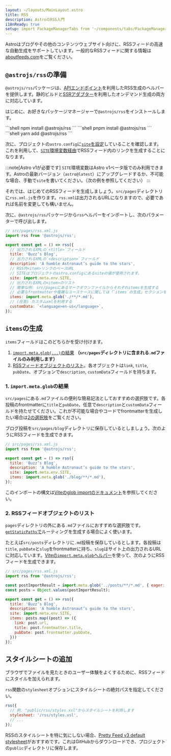 ```yaml
---
layout: ~/layouts/MainLayout.astro
title: RSS
description: AstroのRSS入門
i18nReady: true
setup: import PackageManagerTabs from '~/components/tabs/PackageManagerTabs.astro'
---
```


Astroはブログやその他のコンテンツウェブサイト向けに、RSSフィードの高速な自動生成をサポートしています。一般的なRSSフィードに関する情報は[aboutfeeds.com](https://aboutfeeds.com/)をご覧ください。

## `@astrojs/rss`の準備

`@astrojs/rss`パッケージは、[APIエンドポイント](/ja/core-concepts/endpoints/#静的ファイルのエンドポイント)を利用したRSS生成のヘルパーを提供します。静的ビルドと[SSRアダプター](/ja/guides/server-side-rendering/#アダプターの追加)を利用したオンデマンド生成の両方に対応しています。

はじめに、お好きなパッケージマネージャーで`@astrojs/rss`をインストールします。

<PackageManagerTabs>
  <Fragment slot="npm">
  ```shell
  npm install @astrojs/rss
  ```
  </Fragment>
  <Fragment slot="pnpm">
  ```shell
  pnpm install @astrojs/rss
  ```
  </Fragment>
  <Fragment slot="yarn">
  ```shell
  yarn add @astrojs/rss
  ```
  </Fragment>
</PackageManagerTabs>

次に、プロジェクトの`astro.config`に[`site`を設定](/ja/reference/configuration-reference/#site)していることを確認します。これを利用して、[`SITE`環境変数経由](/ja/guides/environment-variables/#デフォルト環境変数)でRSSフィード内のリンクを生成することになります。

:::note[Astro v1が必要です]
`SITE`環境変数はAstro v1ベータ版でのみ利用できます。Astroの最新バージョン（`astro@latest`）にアップグレードするか、不可能な場合、手動で`site`を書いてください。（次の例を参照してください）
:::

それでは、はじめてのRSSフィードを生成しましょう。`src/pages`ディレクトリに`rss.xml.js`を作ります。`rss.xml`は出力されるURLになりますので、必要であれば名前を変更しても構いません。

次に、`@astrojs/rss`パッケージから`rss`ヘルパーをインポートし、次のパラメーターで呼び出します。

```js
// src/pages/rss.xml.js
import rss from '@astrojs/rss';

export const get = () => rss({
  // 出力されるXMLの`<title>`フィールド
  title: 'Buzz’s Blog',
  // 出力されるXMLの`<description>`フィールド
  description: 'A humble Astronaut’s guide to the stars',
  // RSS内<item>リンクのベースURL
  // SITEはプロジェクトのastro.configにあるsiteの値が使用されます。
  site: import.meta.env.SITE,
  // 出力されるXMLの<item>のリスト
  // 簡単な例: src/pagesにあるマークダウンファイルからそれぞれitemsを生成する
  // 必要なfrontmatterや複雑なユースケースに関しては「`items`の生成」セクションをご覧ください。
  items: import.meta.glob('./**/*.md'),
  // (任意) カスタムxmlを利用する
  customData: `<language>en-us</language>`,
});
```

## `items`の生成

`items`フィールドはこのどちらかを受け付けます。
1. [`import.meta.glob(...)`の結果](#1-importmetaglobの結果) **（`src/pages`ディレクトリに含まれる`.md`ファイルのみ利用します）**
2. [RSSフィードオブジェクトのリスト](#2-rssフィードオブジェクトのリスト)。各オブジェクトは`link`, `title`, `pubDate`、オプションで`description`, `customData`フィールドを持ちます。

### 1. `import.meta.glob`の結果

`src/pages`にある`.md`ファイルの便利な簡易記法としておすすめの選択肢です。各投稿のfrontmatterに`title`と`pubDate`、任意で`description`と`customData`フィールドを持たせてください。これが不可能な場合やコードでfrontmatterを生成したい場合は[2の選択肢](#2-rssフィードオブジェクトのリスト)をご覧ください。

ブログ投稿を`src/pages/blog`ディレクトリに保存しているとしましょう。次のようにRSSフィードを生成できます。

```js
// src/pages/rss.xml.js
import rss from '@astrojs/rss';

export const get = () => rss({
  title: 'Buzz’s Blog',
  description: 'A humble Astronaut’s guide to the stars',
  site: import.meta.env.SITE,
  items: import.meta.glob('./blog/**/*.md'),
});
```

このインポートの構文は[Viteのglob importのドキュメント](https://vitejs.dev/guide/features.html#glob-import)を参照してください。

### 2. RSSフィードオブジェクトのリスト

`pages`ディレクトリの外にある`.md`ファイルにおすすめな選択肢です。[`getStaticPaths`で](/ja/reference/api-reference/#getstaticpaths)ルーティングを生成する場合によく使います。

たとえば`src/posts`ディレクトリに`.md`投稿を保存しているとします。各投稿は`title`, `pubDate`と`slug`をfrontmatterに持ち、`slug`はサイト上の出力されるURLに対応しています。[Viteの`import.meta.glob`ヘルパー](https://vitejs.dev/guide/features.html#glob-import)を使って、次のようにRSSフィードを生成できます。

```js
// src/pages/rss.xml.js
import rss from '@astrojs/rss';

const postImportResult = import.meta.glob('../posts/**/*.md', { eager: true });
const posts = Object.values(postImportResult);

export const get = () => rss({
  title: 'Buzz’s Blog',
  description: 'A humble Astronaut’s guide to the stars',
  site: import.meta.env.SITE,
  items: posts.map((post) => ({
    link: post.url,
    title: post.frontmatter.title,
    pubDate: post.frontmatter.pubDate,
  }))
});
```

## スタイルシートの追加

ブラウザでファイルを見たときのユーザー体験をよくするために、RSSフィードにスタイルを加えられます。

`rss`関数の`stylesheet`オプションにスタイルシートの絶対パスを指定してください。

```js
rss({
  // 例. "public/rss/styles.xsl"からスタイルシートを利用します
  stylesheet: '/rss/styles.xsl',
  // ...
});
```

RSSのスタイルシートを特に気にしない場合、[Pretty Feed v3 default stylesheet](https://github.com/genmon/aboutfeeds/blob/main/tools/pretty-feed-v3.xsl)がおすすめです。これはGitHubからダウンロードでき、プロジェクトの`public`ディレクトリに保存します。
